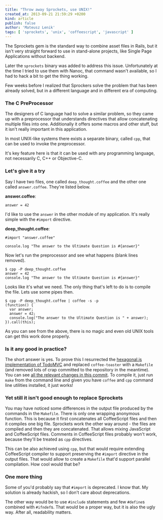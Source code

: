 ```yaml
---
title: "Throw away Sprockets, use UNIX!"
created_at: 2013-09-21 21:59:29 +0200
kind: article
publish: false
author: 'Mateusz Lenik'
tags: [ 'sprockets', 'unix', 'coffeescript', 'javascript' ]
---
```


The Sprockets gem is the standard way to combine asset files in Rails, but it
isn't very straight forward to use in stand-alone projects, like Single Page
Applications without backend.

Later the `sprockets` binary was added to address this issue.
Unfortunately at the time I tried to use them with Nanoc, that command wasn't
available, so I had to hack a bit to get the thing working.

Few weeks before I realized that Sprockers solve the problem that has been
already solved, but in a different language and in different era of computing.

<!-- more -->

### The C PreProcessor

The designers of C language had to solve a similar problem, so they came up
with a preprocessor that understands directives that allow concatenating
multiple files into one. Additionally it offers some macros and other stuff,
but it isn't really important in this application.

In most UNIX-like systems there exists a separate binary, called `cpp`, that
can be used to invoke the preprocessor.

It's key feature here is that it can be used with any programming language, not
necessarily C, C++ or Objective-C.

### Let's give it a try

Say I have two files, one called `deep_thought.coffee` and the other one called
`answer.coffee`. They're listed below.

__answer.coffee__:

    answer = 42

I'd like to use the `answer` in the other module of my application. It's really
simple with the `#import` directive.

__deep_thought.coffee__:

    #import "answer.coffee"

    console.log "The answer to the Ultimate Question is #{answer}"

Now let's run the preprocessor and see what happens (blank lines removed).

    $ cpp -P deep_thought.coffee
    answer = 42
    console.log "The answer to the Ultimate Question is #{answer}"

Looks like it's what we need. The only thing that's left to do is to compile
the file. Lets use some pipes then.

    $ cpp -P deep_thought.coffee | coffee -s -p
    (function() {
      var answer;
      answer = 42;
      console.log("The answer to the Ultimate Question is " + answer);
    }).call(this);

As you can see from the above, there is no magic and even old UNIX tools can
get this work done properly.

### Is it any good in practice?

The short answer is yes. To prove this I resurrected the [hexagonal.js
implementation of TodoMVC](https://github.com/hexagonaljs/todomvc) and replaced
`coffee-toaster` with a `Makefile` (and removed lots of crap committed to the
repository in the meantime). You can see [all the relevant changes in this
commit](https://github.com/mlen/todomvc/commit/69c3c8495f3c07d40bbeb46ab5a4460ce61a1eb2).
To compile it, just run `make` from the command line and given you have
`coffee` and `cpp` command line utilities installed, it just works!

### Yet still it isn't good enough to replace Sprockets

You may have noticed some differences in the output file produced by the
commands in the `Makefile`. There is only one wrapping anonymous function. This
is because it first concatenates all CoffeeScript files and then it compiles
one big file. Sprockets work the other way around - the files are compiled and
then they are concatenated. That allows mixing JavaScript and CoffeeScript
files. Comments in CoffeeScript files probably won't work, because they'll be
treated as `cpp` directives.

This can be also achieved using `cpp`, but that would require extending
CoffeeScript compiler to support preserving the `#import` directive in the
output files. That would allow to create a `Makefile` that'd support parallel
compilation. How cool would that be?

### One more thing

Some of you'd probably say that `#import` is deprecated. I know that. My
solution is already hackish, so I don't care about deprecations.

The other way would be to use `#include` statements and few `#define`s combined
with `#ifndef`s. That would be a proper way, but it is also the ugly way. After
all, readability matters.
